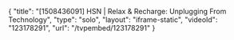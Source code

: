 {
    "title": "[1508436091] HSN | Relax & Recharge: Unplugging From Technology",
    "type": "solo",
    "layout": "iframe-static",
    "videoId": "123178291",
    "url": "\/tvpembed\/123178291"
}
